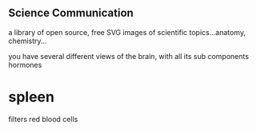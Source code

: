 

## Science Communication

a library of open source, free SVG images of scientific topics...anatomy, chemistry...

you have several different views of the brain, with all its sub components
hormones


# spleen

filters red blood cells



